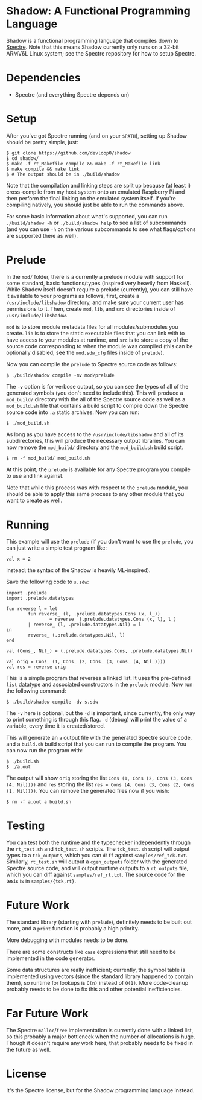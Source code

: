 # Shadow: A Functional Programming Language
Shadow is a functional programming language that compiles down to [Spectre](https://github.com/devloop0/spectre-lang). Note that this means Shadow currently only runs on a 32-bit ARMV6L Linux system; see the Spectre repository for how to setup Spectre.

# Dependencies
- Spectre (and everything Spectre depends on)

# Setup
After you've got Spectre running (and on your `$PATH`), setting up Shadow should be pretty simple, just:
```
$ git clone https://github.com/devloop0/shadow
$ cd shadow/
$ make -f rt_Makefile compile && make -f rt_Makefile link
$ make compile && make link
$ # The output should be in ./build/shadow
```
Note that the compilation and linking steps are split up because (at least I) cross-compile from my host system onto an emulated Raspberry Pi and then perform the final linking on the emulated system itself. If you're compiling natively, you should just be able to run the commands above.

For some basic information about what's supported, you can run `./build/shadow -h` or `./build/shadow help` to see a list of subcommands (and you can use `-h` on the various subcommands to see what flags/options are supported there as well).

# Prelude
In the `mod/` folder, there is a currently a prelude module with support for some standard, basic functions/types (inspired very heavily from Haskell).
While Shadow itself doesn't require a prelude (currently), you can still have it available to your programs as follows, first, create a `/usr/include/libshadow` directory, and make sure your current user has permissions to it. Then, create `mod`, `lib`, and `src` directories inside of `/usr/include/libshadow`.

`mod` is to store module metadata files for all modules/submodules you create. `lib` is to store the static executable files that you can link with to have access to your modules at runtime, and `src` is to store a copy of the source code corresponding to when the module was compiled (this can be optionally disabled, see the `mod.sdw_cfg` files inside of `prelude`).

Now you can compile the `prelude` to Spectre source code as follows:

```
$ ./build/shadow compile -mv mod/prelude
```

The `-v` option is for verbose output, so you can see the types of all of the generated symbols (you don't need to include this). This will produce a `mod_build/` directory with the all of the Spectre source code as well as a `mod_build.sh` file that contains a build script to compile down the Spectre source code into `.a` static archives. Now you can run:

```
$ ./mod_build.sh
```

As long as you have access to the `/usr/include/libshadow` and all of its subdirectories, this will produce the necessary output libraries. You can now remove the `mod_build/` directory and the `mod_build.sh` build script.

```
$ rm -f mod_build/ mod_build.sh
```

At this point, the `prelude` is available for any Spectre program you compile to use and link against.

Note that while this process was with respect to the `prelude` module, you should be able to apply this same process to any other module that you want to create as well.

# Running
This example will use the `prelude` (if you don't want to use the `prelude`, you can just write a simple test program like:

```
val x = 2
```

instead; the syntax of the Shadow is heavily ML-inspired).

Save the following code to `s.sdw`:

```
import .prelude
import .prelude.datatypes

fun reverse l = let
        fun reverse_ (l, .prelude.datatypes.Cons (x, l_))
                = reverse_ (.prelude.datatypes.Cons (x, l), l_)
        | reverse_ (l, .prelude.datatypes.Nil) = l
in
        reverse_ (.prelude.datatypes.Nil, l)
end

val (Cons_, Nil_) = (.prelude.datatypes.Cons, .prelude.datatypes.Nil)

val orig = Cons_ (1, Cons_ (2, Cons_ (3, Cons_ (4, Nil_))))
val res = reverse orig
```

This is a simple program that reverses a linked list. It uses the pre-defined `list` datatype and associated constructors in the `prelude` module.
Now run the following command:

```
$ ./build/shadow compile -dv s.sdw
```

The `-v` here is optional, but the `-d` is important, since currently, the only way to print something is through this flag. `-d` (debug) will print the value of a variable, every time it is created/stored.

This will generate an `a` output file with the generated Spectre source code, and a `build.sh` build script that you can run to compile the program. You can now run the program with:

```
$ ./build.sh
$ ./a.out
```

The output will show `orig` storing the list `Cons (1, Cons (2, Cons (3, Cons (4, Nil))))` and `res` storing the list `res = Cons (4, Cons (3, Cons (2, Cons (1, Nil))))`. You can remove the generated files now if you wish:

```
$ rm -f a.out a build.sh
```

# Testing
You can test both the runtime and the typechecker independently through the `rt_test.sh` and `tck_test.sh` scripts. The `tck_test.sh` script will output types to a `tck_outputs`, which you can `diff` against `samples/ref_tck.txt`. Similarly, `rt_test.sh` will output a `cgen_outputs` folder with the generated Spectre source code, and will output runtime outputs to a `rt_outputs` file, which you can diff against `samples/ref_rt.txt`. The source code for the tests is in `samples/{tck,rt}`.

# Future Work
The standard library (starting with `prelude`), definitely needs to be built out more, and a `print` function is probably a high priority.

More debugging with modules needs to be done.

There are some constructs like `case` expressions that still need to be implemented in the code generator.

Some data structures are really inefficient; currently, the symbol table is implemented using vectors (since the standard library happened to contain them), so runtime for lookups is `O(n)` instead of `O(1)`. More code-cleanup probably needs to be done to fix this and other potential inefficiencies.

# Far Future Work
The Spectre `malloc`/`free` implementation is currently done with a linked list, so this probably a major bottleneck when the number of allocations is huge. Though it doesn't require any work here, that probably needs to be fixed in the future as well.

# License
It's the Spectre license, but for the Shadow programming language instead.
